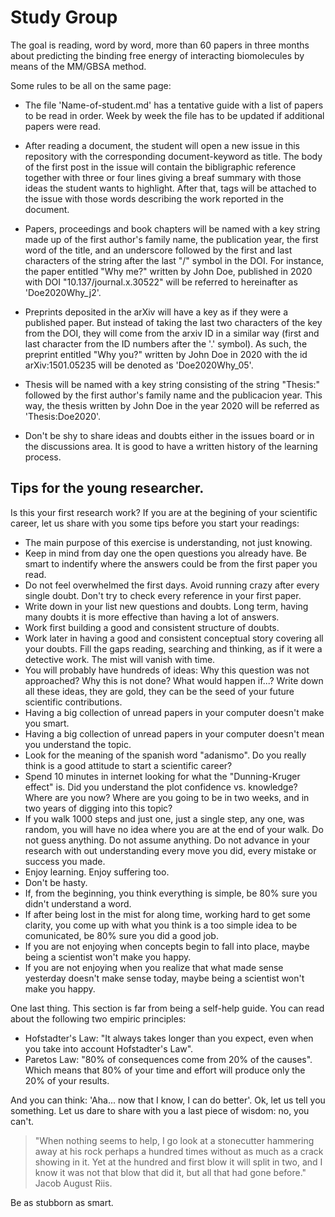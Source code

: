 # Study Group

The goal is reading, word by word, more than 60 papers in three
months about predicting the binding free energy of interacting biomolecules by means of the MM/GBSA method.

Some rules to be all on the same page:

- The file 'Name-of-student.md' has a tentative guide with a list of papers to be read in order. Week by week the file has
  to be updated if additional papers were read.

- After reading a document, the student will open a new issue in this repository with the corresponding document-keyword as title. The body of the first post in the issue will contain the bibligraphic reference together with three or four lines giving a breaf summary with those ideas the student wants to highlight.
After that, tags will be attached to the issue with those words describing the work reported in the document.

- Papers, proceedings and book chapters will be named with a key string made up of the first author's family name, the
  publication year, the first word of the title, and an underscore followed by the first and last characters of the
string after the last "/" symbol in the DOI. For instance, the paper entitled "Why me?"
written by John Doe, published in 2020 with DOI "10.137/journal.x.30522" will be referred to hereinafter as 'Doe2020Why_j2'.

- Preprints deposited in the arXiv will have a key as if they were a published paper. But instead
  of taking the last two characters of the key from the DOI, they will come from the arxiv ID in
a similar way (first and last character from the ID numbers after the '.' symbol). As such, the preprint entitled "Why you?" written by John Doe in 2020 with the id arXiv:1501.05235 will be denoted as 'Doe2020Why_05'.

- Thesis will be named with a key string consisting of the string "Thesis:" followed by the first
  author's family name and the publicacion year. This way, the thesis written by John Doe in the
year 2020 will be referred as 'Thesis:Doe2020'.

- Don't be shy to share ideas and doubts either in the issues board or
  in the discussions area. It is good to have a written history of the learning process.

## Tips for the young researcher.

Is this your first research work? If you are at the begining of your scientific career, let us share with you some tips before you start your readings:

- The main purpose of this exercise is understanding, not just knowing.
- Keep in mind from day one the open questions you already have. Be smart to indentify where the
  answers could be from the first paper you read.
- Do not feel overwhelmed the first days. Avoid running crazy after every single doubt. Don't try to
  check every reference in your first paper.
- Write down in your list new questions and doubts. Long term, having many doubts it is more
  effective than having a lot of answers.
- Work first building a good and consistent structure of doubts.
- Work later in having a good and consistent conceptual story covering all your doubts. Fill the gaps reading, searching and thinking, as if it were a detective work. The mist will vanish with time.
- You will probably have hundreds of ideas: Why this question was not approached? Why this is not
  done? What would happen if...? Write down all these ideas, they are gold, they can be the seed of your future scientific contributions.
- Having a big collection of unread papers in your computer doesn't make you smart.
- Having a big collection of unread papers in your computer doesn't mean you understand the topic.
- Look for the meaning of the spanish word "adanismo". Do you really think is a good attitude to
  start a scientific career?
- Spend 10 minutes in internet looking for what the "Dunning-Kruger effect" is. Did you
  understand the plot confidence vs. knowledge? Where are you now? Where are you going to be in two weeks,
and in two years of digging into this topic?
- If you walk 1000 steps and just one, just a single step, any one, was random, you will have no idea where
  you are at the end of your walk. Do not guess anything. Do not assume anything. Do not advance in your research with out understanding every
move you did, every mistake or success you made.
- Enjoy learning. Enjoy suffering too.
- Don't be hasty.
- If, from the beginning, you think everything is simple, be 80% sure you didn't understand a word.
- If after being lost in the mist for along time, working hard to get some clarity, you come up
  with what you think is a too simple idea to be comunicated, be 80% sure you did a good job.
- If you are not enjoying when concepts begin to fall into place, maybe being a scientist won't make you happy.
- If you are not enjoying when you realize that what made sense yesterday doesn't make sense today, maybe being a scientist won't make you happy.

One last thing. This section is far from being a self-help guide. You can read about the following two empiric principles:

- Hofstadter's Law: "It always takes longer than you expect, even when you take into account Hofstadter's Law".
- Paretos Law: "80% of consequences come from 20% of the causes". Which means that 80% of your time and effort will produce only the 20% of your results.

And you can think: 'Aha... now that I know, I can do better'. Ok, let us tell you something. Let us dare to share with you a last piece of wisdom: no, you can't.

> "When nothing seems to help, I go look at a stonecutter hammering away at his rock perhaps a hundred times without as much as a crack showing in it. Yet at the hundred and first blow it will split in two, and I know it was not that blow that did it, but all that had gone before." Jacob August Riis.

Be as stubborn as smart.

